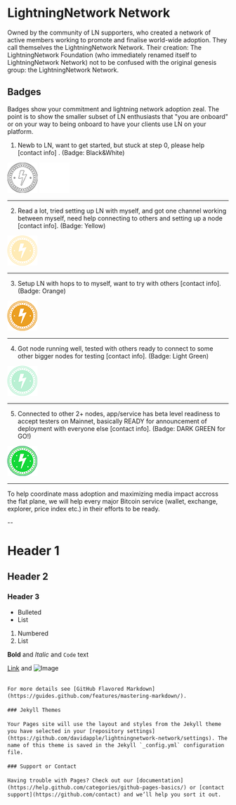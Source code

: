 # LightningNetwork Network

Owned by the community of LN supporters, who created a network of active members working to promote and finalise world-wide adoption. They call themselves the LightningNetwork Network. Their creation: The LightningNetwork Foundation (who immediately renamed itself to LightningNetwork Network) not to be confused with the original genesis group: the LightningNetwork Network.

## Badges

Badges show your commitment and lightning network adoption zeal.  The point is to show the smaller subset of LN enthusiasts that "you are onboard" or on your way to being onboard to have your clients use LN on your platform.





1. Newb to LN, want to get started, but stuck at step 0, please help [contact info] . (Badge: Black&White)

![LightningNetwork Network Badge 1a](images/LNN-badge-1a-med.png)
![LightningNetwork Network Badge 1b](images/LNN-badge-1b-med.png)

----

2. Read a lot, tried setting up LN with myself, and got one channel working between myself, need help connecting to others and setting up a node [contact info]. (Badge: Yellow)

![LightningNetwork Network Badge 2](images/LNN-badge-2-med.png)

----
3. Setup LN with hops to to myself, want to try with others [contact info]. (Badge: Orange)

![LightningNetwork Network Badge 3](images/LNN-badge-3-med.png)

----
4. Got node running well, tested with others ready to connect to some other bigger nodes for testing [contact info]. (Badge: Light Green)

![LightningNetwork Network Badge 4](images/LNN-badge-4-med.png)

----
5. Connected to other 2+ nodes, app/service has beta level readiness to accept testers on Mainnet, basically READY for announcement of deployment with everyone else [contact info]. (Badge: DARK GREEN for GO!)

![LightningNetwork Network Badge 5](images/LNN-badge-5-med.png)

----
To help coordinate mass adoption and maximizing media impact accross the flat plane, we will help every major Bitcoin service (wallet, exchange, explorer, price index etc.) in their efforts to be ready.
 
--

# Header 1
## Header 2
### Header 3

- Bulleted
- List

1. Numbered
2. List

**Bold** and _Italic_ and `Code` text

[Link](url) and ![Image](src)
```

For more details see [GitHub Flavored Markdown](https://guides.github.com/features/mastering-markdown/).

### Jekyll Themes

Your Pages site will use the layout and styles from the Jekyll theme you have selected in your [repository settings](https://github.com/davidapple/lightningnetwork-network/settings). The name of this theme is saved in the Jekyll `_config.yml` configuration file.

### Support or Contact

Having trouble with Pages? Check out our [documentation](https://help.github.com/categories/github-pages-basics/) or [contact support](https://github.com/contact) and we’ll help you sort it out.
